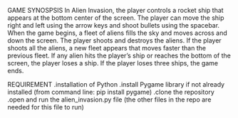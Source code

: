 GAME SYNOSPSIS
In Alien Invasion, the player controls a rocket ship that appears
at the bottom center of the screen. The player can move the ship
right and left using the arrow keys and shoot bullets using the
spacebar. When the game begins, a fleet of aliens fills the sky
and moves across and down the screen. The player shoots and
destroys the aliens. If the player shoots all the aliens, a new fleet
appears that moves faster than the previous fleet. If any alien hits
the player’s ship or reaches the bottom of the screen, the player
loses a ship. If the player loses three ships, the game ends.

REQUIREMENT
.installation of Python
.install Pygame library if not already installed (from command line: pip install pygame)
.clone the repository
.open and run the alien_invasion.py file (the other files in the repo are needed for this file to run)
    
